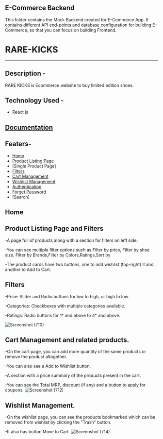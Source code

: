 ## E-Commerce Backend

This folder contains the Mock Backend created for E-Commerce App. It contains different API end-points and database configuration for building E-Commerce; so that you can focus on building Frontend.

# RARE-KICKS

<hr/>

## Description -

RARE KICKS is Ecommerce website to buy limited edition shoes.

## Technology Used -

- React js

## [Documentation](https://rare-kicks.netlify.app/)

## Featers-

- [Home](https://rare-kicks.netlify.app/)
- [Product Listing Page](https://rare-kicks.netlify.app/product)
- [Single Product Page]
- [Filters](https://rare-kicks.netlify.app/product)
- [Cart Management](https://rare-kicks.netlify.app/cart)
- [Wishlist Management](https://rare-kicks.netlify.app/wishlist)
- [Authentication](https://rare-kicks.netlify.app/signup)
- [Forget Password](https://rare-kicks.netlify.app/forgotpassword)
- [Search]

## Home

## Product Listing Page and Filters

-A page full of products along with a section for filters on left side.

-You can see multiple filter options such as Filter by price, Filter by shoe size, Filter by Brands,Filter by Colors,Ratings,Sort by

-The product cards have two buttons, one to add wishlist (top-right) it and another to Add to Cart.

## Filters

-Price: Slider and Radio buttons for low to high, or high to low.

-Categories: Checkboxes with multiple categories available.

-Ratings: Radio buttons for 1* and above to 4* and above.

![Screenshot (710)](https://user-images.githubusercontent.com/70329145/154850763-70fd6dbe-08de-4b1c-bfbe-3989008f1ad5.png)

## Cart Management and related products.

-On the cart page, you can add more quantity of the same products or remove the product altogether.

-You can also see a Add to Wishlist button.

-A section with a price summary of the products present in the cart.

-You can see the Total MRP, discount (if any) and a button to apply for coupons.
![Screenshot (712)](https://user-images.githubusercontent.com/70329145/154850899-85b5f84e-21b4-4c3e-91e3-9032fabf4ba5.png)

## Wishlist Management.

-On the wishlist page, you can see the products bookmarked which can be removed from wishlist by clicking the "Trash" button.

-It also has button Move to Cart.
![Screenshot (714)](https://user-images.githubusercontent.com/70329145/154850994-08d1e21d-f5b2-4aea-a39f-901fb766ffc0.png)
